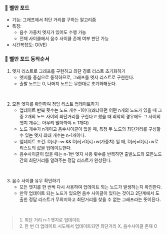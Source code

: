 ### 📌 벨만 포드

- 기능: 그래프에서 최단 거리를 구하는 알고리즘
- 특징: 
  - 음수 가중치 엣지가 있어도 수행 가능
  - 전체 사이클에서 음수 사이클 존재 여부 판단 가능
- 시간복잡도: O(VE)

### 📌 벨만 포드 동작순서

1. 엣지 리스트로 그래프를 구현하고 최단 경로 리스트 초기화하기
   - 엣지를 중심으로 동작하므로, 그래프를 엣지 리스트로 구현한다.
   - 출발 노드는 0, 나머지 노드는 무한대로 초기화해둔다. 

<br>

2. 모든 엣지를 확인하여 정답 리스트 업데이트하기
   - 업데이트 반복 횟수는 노드 개수 -1이다(왜냐하면 어떤 n개의 노드가 있을 때 그 중 2개의 노드 사이의 최단거리를 구한다고 했을 때 최악의 경우에도 그 사이의 엣지 개수는 아무리 많아봐야 n-1개다)
   - 노드 개수가 n개이고 음수사이클이 없을 때, 특정 두 노드의 최단거리를 구성할 수 있는 엣지 최대 개수는 n-1개이다.
   - 업데이트 조건: D[s]!=∞ && D[e]>D[s]+w(가중치) 일 때, D[e]=D[s]+w로 리스트의 값을 업데이트한다.
   - 음수사이클이 없을 때는 n-1번 엣지 사용 횟수를 반복하면 출발노드와 모든노드간의 최단거리를 알려주는 정답 리스트가 완성된다.

<br>

3. 음수 사이클 유무 확인하기
    - 모든 엣지를 한 번씩 다시 사용하여 업데이트 되는 노드가 발생하는지 확인한다.
    - 만약 업데이트 되는 노드가 있으면 음수 사이클이 있다는 것이고 2단계에서 도출한 정답 리스트가 무의미하고 최단거리를 찾을 수 없는 그래프라는 뜻이된다.

<br>

> 1) 최단 거리 n-1 엣지로 업데이트
> 2) 한 번 더 업데이트 시도해서 업데이트되면 최단거리 X, 음수사이클 존재 O

<br>

